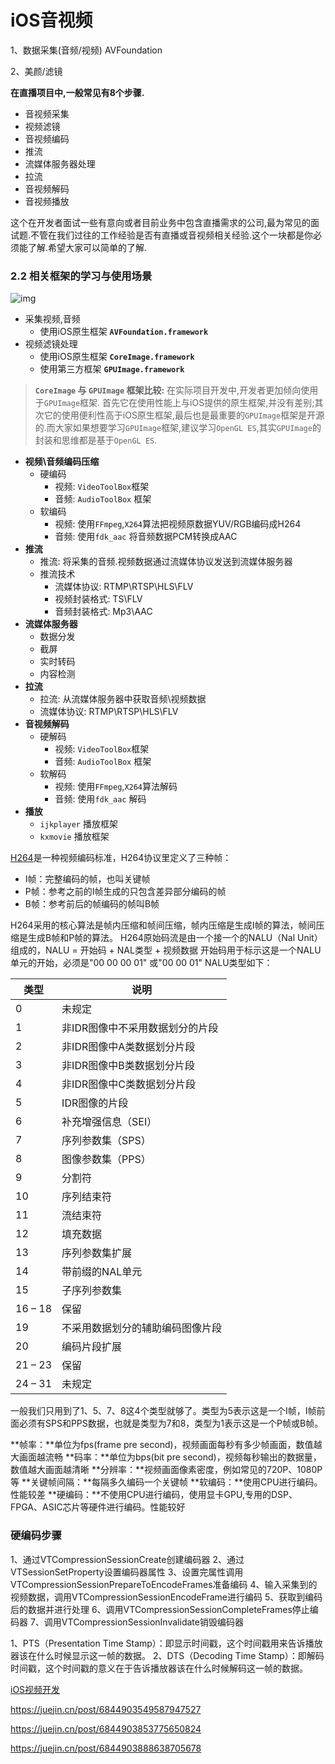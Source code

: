 # iOS音视频

1、数据采集(音频/视频) AVFoundation

2、美颜/滤镜



**在直播项目中,一般常见有8个步骤.**

- 音视频采集
- 视频滤镜
- 音视频编码
- 推流
- 流媒体服务器处理
- 拉流
- 音视频解码
- 音视频播放

这个在开发者面试一些有意向或者目前业务中包含直播需求的公司,最为常见的面试题.不管在我们过往的工作经验是否有直播或音视频相关经验.这个一块都是你必须能了解.希望大家可以简单的了解.

### 2.2 相关框架的学习与使用场景

![img](https:////upload-images.jianshu.io/upload_images/4624551-9129a8b51add1a96.png?imageMogr2/auto-orient/strip|imageView2/2/w/1200)



- 采集视频,音频
  - 使用iOS原生框架 **`AVFoundation.framework`**
- 视频滤镜处理
  - 使用iOS原生框架 **`CoreImage.framework`**
  - 使用第三方框架 **`GPUImage.framework`**

> **`CoreImage` 与 `GPUImage` 框架比较:**
> 在实际项目开发中,开发者更加倾向使用于`GPUImage`框架.
> 首先它在使用性能上与iOS提供的原生框架,并没有差别;其次它的使用便利性高于iOS原生框架,最后也是最重要的`GPUImage`框架是开源的.而大家如果想要学习`GPUImage`框架,建议学习`OpenGL ES`,其实`GPUImage`的封装和思维都是基于`OpenGL ES`.

- **视频\音频编码压缩**
  - 硬编码
    - 视频: `VideoToolBox`框架
    - 音频: `AudioToolBox` 框架
  - 软编码
    - 视频: 使用`FFmpeg`,`X264`算法把视频原数据YUV/RGB编码成H264
    - 音频: 使用`fdk_aac` 将音频数据PCM转换成AAC
- **推流**
  - 推流: 将采集的音频.视频数据通过流媒体协议发送到流媒体服务器
  - 推流技术
    - 流媒体协议: RTMP\RTSP\HLS\FLV
    - 视频封装格式: TS\FLV
    - 音频封装格式: Mp3\AAC
- **流媒体服务器**
  - 数据分发
  - 截屏
  - 实时转码
  - 内容检测
- **拉流**
  - 拉流: 从流媒体服务器中获取音频\视频数据
  - 流媒体协议: RTMP\RTSP\HLS\FLV
- **音视频解码**
  - 硬解码
    - 视频: `VideoToolBox`框架
    - 音频: `AudioToolBox` 框架
  - 软解码
    - 视频: 使用`FFmpeg`,`X264`算法解码
    - 音频: 使用`fdk_aac` 解码
- **播放**
  - `ijkplayer` 播放框架
  - `kxmovie` 播放框架



[H264](https://baike.baidu.com/item/H.264/1022230?fromtitle=H264)是一种视频编码标准，H264协议里定义了三种帧：

- I帧：完整编码的帧，也叫关键帧
- P帧：参考之前的I帧生成的只包含差异部分编码的帧
- B帧：参考前后的帧编码的帧叫B帧

H264采用的核心算法是帧内压缩和帧间压缩，帧内压缩是生成I帧的算法，帧间压缩是生成B帧和P帧的算法。
H264原始码流是由一个接一个的NALU（Nal Unit）组成的，NALU = 开始码 + NAL类型 + 视频数据
开始码用于标示这是一个NALU 单元的开始，必须是"00 00 00 01" 或"00 00 01"
NALU类型如下：

| 类型    | 说明                             |
| ------- | -------------------------------- |
| 0       | 未规定                           |
| 1       | 非IDR图像中不采用数据划分的片段  |
| 2       | 非IDR图像中A类数据划分片段       |
| 3       | 非IDR图像中B类数据划分片段       |
| 4       | 非IDR图像中C类数据划分片段       |
| 5       | IDR图像的片段                    |
| 6       | 补充增强信息（SEI）              |
| 7       | 序列参数集（SPS）                |
| 8       | 图像参数集（PPS）                |
| 9       | 分割符                           |
| 10      | 序列结束符                       |
| 11      | 流结束符                         |
| 12      | 填充数据                         |
| 13      | 序列参数集扩展                   |
| 14      | 带前缀的NAL单元                  |
| 15      | 子序列参数集                     |
| 16 – 18 | 保留                             |
| 19      | 不采用数据划分的辅助编码图像片段 |
| 20      | 编码片段扩展                     |
| 21 – 23 | 保留                             |
| 24 – 31 | 未规定                           |

一般我们只用到了1、5、7、8这4个类型就够了。类型为5表示这是一个I帧，I帧前面必须有SPS和PPS数据，也就是类型为7和8，类型为1表示这是一个P帧或B帧。

**帧率：**单位为fps(frame pre second)，视频画面每秒有多少帧画面，数值越大画面越流畅
**码率：**单位为bps(bit pre second)，视频每秒输出的数据量，数值越大画面越清晰
**分辨率：**视频画面像素密度，例如常见的720P、1080P等
**关键帧间隔：**每隔多久编码一个关键帧
**软编码：**使用CPU进行编码。性能较差
**硬编码：**不使用CPU进行编码，使用显卡GPU,专用的DSP、FPGA、ASIC芯片等硬件进行编码。性能较好



### 硬编码步骤

 1、通过VTCompressionSessionCreate创建编码器
 2、通过VTSessionSetProperty设置编码器属性
 3、设置完属性调用VTCompressionSessionPrepareToEncodeFrames准备编码
 4、输入采集到的视频数据，调用VTCompressionSessionEncodeFrame进行编码
 5、获取到编码后的数据并进行处理
 6、调用VTCompressionSessionCompleteFrames停止编码器
 7、调用VTCompressionSessionInvalidate销毁编码器



1、PTS（Presentation Time Stamp）：即显示时间戳，这个时间戳用来告诉播放器该在什么时候显示这一帧的数据。
2、DTS（Decoding Time Stamp）：即解码时间戳，这个时间戳的意义在于告诉播放器该在什么时候解码这一帧的数据。



[iOS视频开发](https://www.jianshu.com/p/eccdcf43d7d2)

https://juejin.cn/post/6844903549587947527

https://juejin.cn/post/6844903853775650824

https://juejin.cn/post/6844903888638705678
